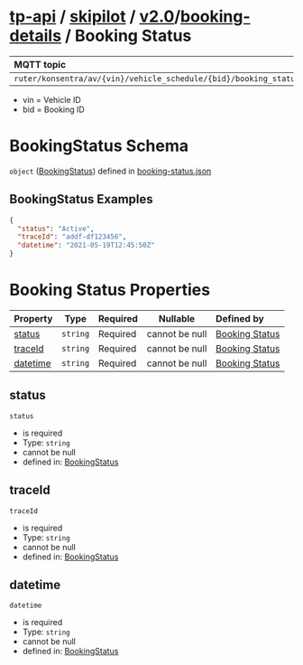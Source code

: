 # [tp-api](../../../../README.md) / [skipilot](../../../README.md) / [v2.0](../../README.md)/[booking-details](README.md) / Booking Status

MQTT topic                                          | Retain   | QoS| Producer   | Consumer
| :------------------------------------------------ | -------- | -------- | -------- | --------
```ruter/konsentra/av/{vin}/vehicle_schedule/{bid}/booking_status```  | ```true``` | ```2``` | ```Konsentra``` | ```Ruter```

* vin = Vehicle ID
* bid = Booking ID

# BookingStatus Schema

`object` ([BookingStatus](booking-status.md)) defined in [booking-status.json](../../schema/booking-details/booking-status.json)

## BookingStatus Examples

```json
{
  "status": "Active",
  "traceId": "addf-df123456",
  "datetime": "2021-05-19T12:45:50Z"
}
```

# Booking Status Properties

| Property                          | Type      | Required | Nullable       | Defined by                                                                                                   |
| :-------------------------------- | --------- | -------- | -------------- | :----------------------------------------------------------------------------------------------------------- |
| [status](#status) | `string`  | Required | cannot be null | [Booking Status](booking-status-properties-status.md "\#/properties/status#/properties/status") |
| [traceId](#traceId) | `string`  | Required | cannot be null | [Booking Status](booking-status-properties-traceId.md "\#/properties/traceId#/properties/traceId") |
| [datetime](#datetime) | `string`  | Required | cannot be null | [Booking Status](booking-status-properties-datetime.md "\#/properties/datetime#/properties/datetime") |

## status

`status`

- is required
- Type: `string`
- cannot be null
- defined in:  [BookingStatus](booking-status-properties-status.md "\#/properties/status#/properties/status")

## traceId

`traceId`

- is required
- Type: `string`
- cannot be null
- defined in:  [BookingStatus](booking-status-properties-traceId.md "\#/properties/traceId#/properties/traceId")

## datetime

`datetime`

- is required
- Type: `string`
- cannot be null
- defined in:  [BookingStatus](booking-status-properties-datetime.md "\#/properties/datetime#/properties/datetime")

